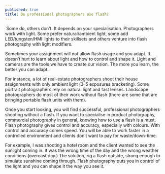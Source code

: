 ```yaml
---
published: true
title: Do professional photographers use flash?
---
```

<span class="image featured"><img src="{{ site.baseurl }}/images/do-professional-photographers-use-flash.jpg" loading="lazy" alt=""></span>
Some do, others don’t. It depends on your specialisation. Photographers work with light. Some prefer natural/ambient light, some add LED/tungsten/HMI lights to their skillsets and others venture into flash photography with light modifiers.

Sometimes your assignment will not allow flash usage and you adapt. It doesn’t hurt to learn about light and how to control and shape it. Light and cameras are the tools we have to create our vision. The more you learn, the better you can adapt.

For instance, a lot of real-estate photographers shoot their house assignments with only ambient light (3–5 exposures bracketing). Some portrait photographers rely on natural light and fast lenses. Landscape photographers do most of their work without flash (there are some that are bringing portable flash units with them).

Once you start looking, you will find successful, professional photographers shooting without a flash.
If you want to specialise in product photography, commercial photography in general, knowing how to use a flash is a must.
Flash photography gives control and accuracy, especially with colours. With control and accuracy comes speed. You will be able to work faster in a controlled environment and clients don’t want to pay for waste/down-time.

For example, I was shooting a hotel room and the client wanted to see the sunlight coming in. It was the wrong time of the day and the wrong weather conditions (overcast day.) The solution, rig a flash outside, strong enough to simulate sunshine coming through.
Flash photography puts you in control of the light and you can shape it the way you see it.
